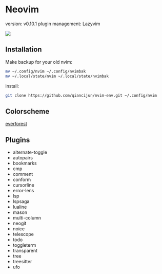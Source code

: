 # Neovim

version: v0.10.1
plugin management: Lazyvim

![](./nvim.gif)

## Installation

Make backup for your old nvim:

```sh
mv ~/.config/nvim ~/.config/nvimbak
mv ~/.local/state/nvim ~/.local/state/nvimbak
```

install:

```sh
git clone https://github.com/qiancijun/nvim-env.git ~/.config/nvim
```

## Colorscheme

[everforest](https://github.com/sainnhe/everforest)

## Plugins

- alternate-toggle
- autopairs
- bookmarks
- cmp
- comment
- conform
- cursorline
- error-lens
- lsp
- lspsaga
- lualine
- mason
- multi-column
- neogit
- noice
- telescope
- todo
- toggleterm
- transparent
- tree
- treesitter
- ufo
